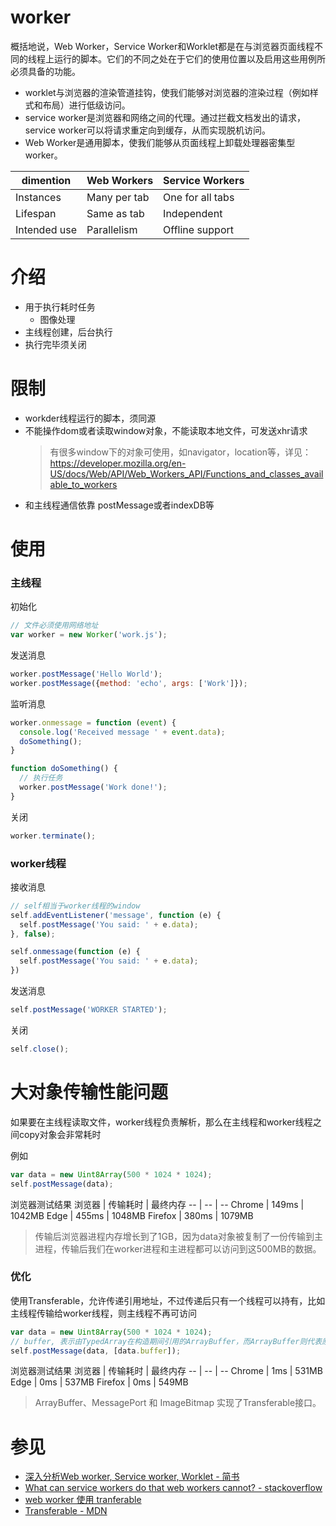 # worker
概括地说，Web Worker，Service Worker和Worklet都是在与浏览器页面线程不同的线程上运行的脚本。它们的不同之处在于它们的使用位置以及启用这些用例所必须具备的功能。
- worklet与浏览器的渲染管道挂钩，使我们能够对浏览器的渲染过程（例如样式和布局）进行低级访问。
- service worker是浏览器和网络之间的代理。通过拦截文档发出的请求，service worker可以将请求重定向到缓存，从而实现脱机访问。
- Web Worker是通用脚本，使我们能够从页面线程上卸载处理器密集型worker。

dimention | Web Workers  | Service Workers  
--|--|--
 Instances    | Many per tab | One for all tabs 
 Lifespan     | Same as tab  | Independent      
 Intended use | Parallelism  | Offline support  

# 介绍
- 用于执行耗时任务
  - 图像处理
- 主线程创建，后台执行
- 执行完毕须关闭

# 限制
- workder线程运行的脚本，须同源
- 不能操作dom或者读取window对象，不能读取本地文件，可发送xhr请求
    > 有很多window下的对象可使用，如navigator，location等，详见：https://developer.mozilla.org/en-US/docs/Web/API/Web_Workers_API/Functions_and_classes_available_to_workers    
- 和主线程通信依靠 postMessage或者indexDB等

# 使用
### 主线程
初始化
```javascript
// 文件必须使用网络地址
var worker = new Worker('work.js');
```

发送消息
```javascript
worker.postMessage('Hello World');
worker.postMessage({method: 'echo', args: ['Work']});
```

监听消息
```javascript
worker.onmessage = function (event) {
  console.log('Received message ' + event.data);
  doSomething();
}

function doSomething() {
  // 执行任务
  worker.postMessage('Work done!');
}
```

关闭
```javascript
worker.terminate();
```

### worker线程
接收消息
```javascript
// self相当于worker线程的window
self.addEventListener('message', function (e) {
  self.postMessage('You said: ' + e.data);
}, false);
```
```javascript
self.onmessage(function (e) {
  self.postMessage('You said: ' + e.data);
})
```

发送消息
```javascript
self.postMessage('WORKER STARTED');
```

关闭
```javascript
self.close();
```

# 大对象传输性能问题
如果要在主线程读取文件，worker线程负责解析，那么在主线程和worker线程之间copy对象会非常耗时

例如
```javascript
var data = new Uint8Array(500 * 1024 * 1024);
self.postMessage(data);
```
浏览器测试结果
浏览器	| 传输耗时	| 最终内存
-- | -- | -- 
Chrome	| 149ms	| 1042MB
Edge	| 455ms	| 1048MB
Firefox	| 380ms	| 1079MB
> 传输后浏览器进程内存增长到了1GB，因为data对象被复制了一份传输到主进程，传输后我们在worker进程和主进程都可以访问到这500MB的数据。

### 优化
使用Transferable，允许传递引用地址，不过传递后只有一个线程可以持有，比如主线程传输给worker线程，则主线程不再可访问
```javascript
var data = new Uint8Array(500 * 1024 * 1024);
// buffer, 表示由TypedArray在构造期间引用的ArrayBuffer，而ArrayBuffer则代表原始数据
self.postMessage(data, [data.buffer]); 
```
浏览器测试结果
浏览器	| 传输耗时	| 最终内存
-- | -- | -- 
Chrome	| 1ms	| 531MB
Edge	| 0ms	| 537MB
Firefox	| 0ms	| 549MB
> ArrayBuffer、MessagePort 和 ImageBitmap 实现了Transferable接口。

# 参见
- [深入分析Web worker, Service worker, Worklet - 简书](https://www.jianshu.com/p/e2cdc78ff47c)
- [What can service workers do that web workers cannot? - stackoverflow](https://stackoverflow.com/questions/38632723/what-can-service-workers-do-that-web-workers-cannot)
- [web worker 使用 tranferable](https://joji.me/zh-cn/blog/performance-issue-of-using-massive-transferable-objects-in-web-worker/)
- [Transferable - MDN](https://developer.mozilla.org/zh-CN/docs/Web/API/Transferable)